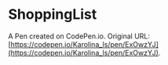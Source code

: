 # ShoppingList

A Pen created on CodePen.io. Original URL: [https://codepen.io/Karolina_ls/pen/ExOwzYJ](https://codepen.io/Karolina_ls/pen/ExOwzYJ).

